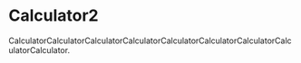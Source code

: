 # Calculator2
CalculatorCalculatorCalculatorCalculatorCalculatorCalculatorCalculatorCalculatorCalculator.
